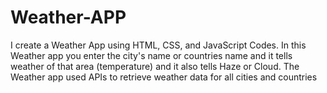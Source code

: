 # Weather-APP
I create a Weather App using HTML, CSS, and JavaScript Codes. In this Weather app you enter the city's name or countries name and it tells weather of that area (temperature) and it also tells Haze or Cloud. The Weather app used APIs to retrieve weather data for all cities and countries
